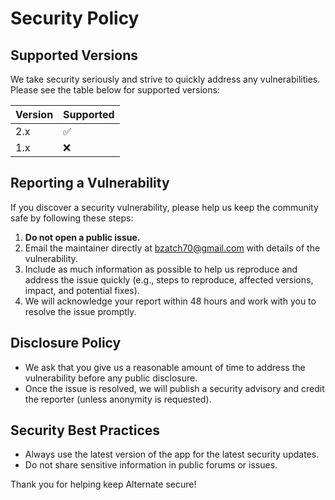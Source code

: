 # Security Policy

## Supported Versions

We take security seriously and strive to quickly address any vulnerabilities. Please see the table below for supported versions:

| Version | Supported          |
| ------- | ------------------ |
| 2.x   | :white_check_mark: |
| 1.x   | :x:                |

## Reporting a Vulnerability

If you discover a security vulnerability, please help us keep the community safe by following these steps:

1. **Do not open a public issue.**
2. Email the maintainer directly at <bzatch70@gmail.com> with details of the vulnerability.
3. Include as much information as possible to help us reproduce and address the issue quickly (e.g., steps to reproduce, affected versions, impact, and potential fixes).
4. We will acknowledge your report within 48 hours and work with you to resolve the issue promptly.

## Disclosure Policy

- We ask that you give us a reasonable amount of time to address the vulnerability before any public disclosure.
- Once the issue is resolved, we will publish a security advisory and credit the reporter (unless anonymity is requested).

## Security Best Practices

- Always use the latest version of the app for the latest security updates.
- Do not share sensitive information in public forums or issues.

Thank you for helping keep Alternate secure!
